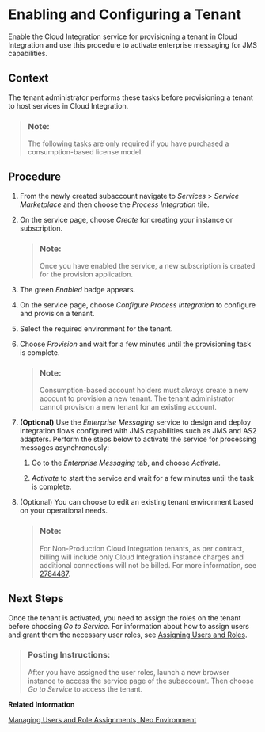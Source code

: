 <!-- loio68071199dcd047d180b1bceb83016d81 -->

# Enabling and Configuring a Tenant

Enable the Cloud Integration service for provisioning a tenant in Cloud Integration and use this procedure to activate enterprise messaging for JMS capabilities.



## Context

The tenant administrator performs these tasks before provisioning a tenant to host services in Cloud Integration.

> ### Note:  
> The following tasks are only required if you have purchased a consumption-based license model.



## Procedure

1.  From the newly created subaccount navigate to *Services* \> *Service Marketplace* and then choose the *Process Integration* tile.

2.  On the service page, choose *Create* for creating your instance or subscription.

    > ### Note:  
    > Once you have enabled the service, a new subscription is created for the provision application.

3.  The green *Enabled* badge appears.

4.  On the service page, choose *Configure Process Integration* to configure and provision a tenant.

5.  Select the required environment for the tenant.

6.  Choose *Provision* and wait for a few minutes until the provisioning task is complete.

    > ### Note:  
    > Consumption-based account holders must always create a new account to provision a new tenant. The tenant administrator cannot provision a new tenant for an existing account.

7.  **\(Optional\)** Use the *Enterprise Messaging* service to design and deploy integration flows configured with JMS capabilities such as JMS and AS2 adapters. Perform the steps below to activate the service for processing messages asynchronously:

    1.  Go to the *Enterprise Messaging* tab, and choose *Activate*.

    2.  *Activate* to start the service and wait for a few minutes until the task is complete.


8.  \(Optional\) You can choose to edit an existing tenant environment based on your operational needs.

    > ### Note:  
    > For Non-Production Cloud Integration tenants, as per contract, billing will include only Cloud Integration instance charges and additional connections will not be billed. For more information, see [2784487](https://me.sap.com/notes/2784487).




<a name="loio68071199dcd047d180b1bceb83016d81__postreq_anp_mcc_wcb"/>

## Next Steps

Once the tenant is activated, you need to assign the roles on the tenant before choosing *Go to Service*. For information about how to assign users and grant them the necessary user roles, see [Assigning Users and Roles](assigning-users-and-roles-73af55c.md).

> ### Posting Instructions:  
> After you have assigned the user roles, launch a new browser instance to access the service page of the subaccount. Then choose *Go to Service* to access the tenant.

**Related Information**  


 <?sap-ot O2O class="- topic/link " href="289ef3f8cfad442ea86fe0d5ddad8c42.xml" text="" desc="" xtrc="link:1" xtrf="file:/home/builder/src/dita-all/cdo1688560638547/loio3268cb35959d4b368fb49de861bfe8a1_en-US/src/content/localization/en-us/68071199dcd047d180b1bceb83016d81.xml" ?> 

[Managing Users and Role Assignments, Neo Environment](../Operations/managing-users-and-role-assignments-neo-environment-1d470b0.md "You specify the members of the account and assign roles to them.")

